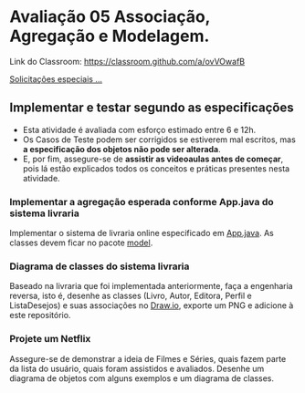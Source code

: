 # Avaliação 05 Associação, Agregação e Modelagem.

Link do Classroom: <https://classroom.github.com/a/ovVOwafB>

[Solicitações especiais ...](https://www.youtube.com/watch?v=YdVQzJKx1F4)

## Implementar e testar segundo as especificações

- Esta atividade é avaliada com esforço estimado entre 6 e 12h.
- Os Casos de Teste podem ser corrigidos se estiverem mal escritos, mas **a especificação dos objetos não pode ser alterada**.
- E, por fim, assegure-se de **assistir as videoaulas antes de começar**, pois lá estão explicados todos os conceitos e práticas presentes nesta atividade.

### Implementar a agregação esperada conforme App.java do sistema livraria

Implementar o sistema de livraria online especificado em [App.java](src/App.java). As classes devem ficar no pacote [model](src/model/).

### Diagrama de classes do sistema livraria

Baseado na livraria que foi implementada anteriormente, faça a engenharia reversa, isto é, desenhe as classes (Livro, Autor, Editora, Perfil e ListaDesejos) e suas associações no [Draw.io](https://draw.io), exporte um PNG e adicione à este repositório.

### Projete um Netflix

Assegure-se de demonstrar a ideia de Filmes e Séries, quais fazem parte da lista do usuário, quais foram assistidos e avaliados. Desenhe um diagrama de objetos com alguns exemplos e um diagrama de classes.
